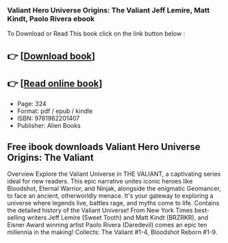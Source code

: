 ### Valiant Hero Universe Origins: The Valiant Jeff Lemire, Matt Kindt, Paolo Rivera ebook

To Download or Read This book click on the link button below :

## 👉  [**[Download book](http://ebooksharez.info/download.php?group=book&from=github.com&id=720798&lnk=1079 "Download book")**]

## 👉  [**[Read online book](http://ebooksharez.info/download.php?group=book&from=github.com&id=720798&lnk=1079 "Read online book")**]


* Page: 324
* Format: pdf / epub / kindle
* ISBN: 9781962201407
* Publisher: Alien Books



## Free ibook downloads Valiant Hero Universe Origins: The Valiant


Overview
Explore the Valiant Universe in THE VALIANT, a captivating series ideal for new readers. This epic narrative unites iconic heroes like Bloodshot, Eternal Warrior, and Ninjak, alongside the enigmatic Geomancer, to face an ancient, otherworldly menace. It&#039;s your gateway to exploring a universe where legends live, battles rage, and myths come to life. Contains the detailed history of the Valiant Universe! From New York Times best-selling writers Jeff Lemire (Sweet Tooth) and Matt Kindt (BRZRKR), and Eisner Award winning artist Paolo Rivera (Daredevil) comes an epic ten millennia in the making! Collects: The Valiant #1-4, Bloodshot Reborn #1-9.



